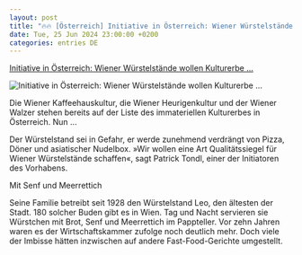 ```yaml
---
layout: post
title: "🔥🔥 [Österreich] Initiative in Österreich: Wiener Würstelstände wollen Kulturerbe ..."
date: Tue, 25 Jun 2024 23:00:00 +0200
categories: entries DE
---
```

[Initiative in Österreich: Wiener Würstelstände wollen Kulturerbe ...](https://www.spiegel.de/panorama/oesterreich-wiener-wuerstelstaende-wollen-kulturerbe-werden-a-302b2deb-da7b-46c9-bb63-d5a796cb4ef6)

![Initiative in Österreich: Wiener Würstelstände wollen Kulturerbe ...](https://cdn.prod.www.spiegel.de/images/3e5d397e-5068-4681-952a-dd99c4b6cc4c_w1200_r1.778_fpx50_fpy55.jpg)

Die Wiener Kaffeehauskultur, die Wiener Heurigenkultur und der Wiener Walzer stehen bereits auf der Liste des immateriellen Kulturerbes in Österreich. Nun ...

Der Würstelstand sei in Gefahr, er werde zunehmend verdrängt von Pizza, Döner und asiatischer Nudelbox. »Wir wollen eine Art Qualitätssiegel für Wiener Würstelstände schaffen«, sagt Patrick Tondl, einer der Initiatoren des Vorhabens.

Mit Senf und Meerrettich

Seine Familie betreibt seit 1928 den Würstelstand Leo, den ältesten der Stadt. 180 solcher Buden gibt es in Wien. Tag und Nacht servieren sie Würstchen mit Brot, Senf und Meerrettich im Pappteller. Vor zehn Jahren waren es der Wirtschaftskammer zufolge noch deutlich mehr. Doch viele der Imbisse hätten inzwischen auf andere Fast-Food-Gerichte umgestellt.

